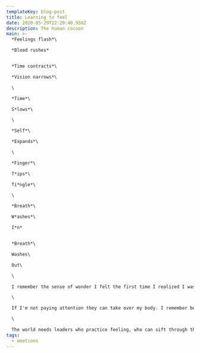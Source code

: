 ```yaml
---
templateKey: blog-post
title: Learning to feel
date: 2020-05-29T22:29:40.958Z
description: The human cocoon
main: >-
  *Feelings flash*\

  *Blood rushes*


  *Time contracts*\

  *Vision narrows*\

  \

  *Time*\

  S*lows*\

  \

  *Self*\

  *Expands*\

  \

  *Finger*\

  T*ips*\

  Ti*ngle*\

  \

  *Breath*\

  W*ashes*\

  I*n*


  *Breath*\

  Washes\

  Out\

  \

  I remember the sense of wonder I felt the first time I realized I was living in a body. Feeling my sense of self permeating the physical essence. Later, I remember noticing how this permeation changed as emotions made themselves known. Like thoughts which appear in my consciousness and which I can poke and prod. If I am paying attention I can watch the emotions arise. With practice I've found I can feel into them with different parts of my body.\

  \

  If I'm not paying attention they can take over my body. I remember being amazed when I discovered that most of the anger I've felt, if I sit with it, has it's root in frustration and sadness. Today I am feeling anger, fear, frustration, sadness, grief. I notice I am not chasing these feelings away but rather leaning in to them. Listening to them. Asking them for their wisdom. Searching within them for the answers to the horrors playing out across the ocean. There are of course horrors everywhere of many varieties, but today the acute pain of a nation, embodied in the twin cities, looms large.\

  \

  The world needs leaders who practice feeling, who can sift through the layers of feelings rather than being blinded by them.
tags:
  - emotions
---
```

